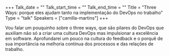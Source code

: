 +++
Talk_date = ""
Talk_start_time = ""
Talk_end_time = ""
Title = "Three Ways: porque eles ajudam tanto na implementação do DevOps no trabalho"
Type = "talk"
Speakers = ["camilla-martins"]
+++

Vou falar um pouquinho sobre o three ways, que são pilares do DevOps que auxiliam não só a criar uma cultura DevOps mas impulsionar a excelência em software. Aprofundarei um pouco na cultura do feedback e o porquê de sua importância na melhoria contínua dos processos e das relações de trabalho.
